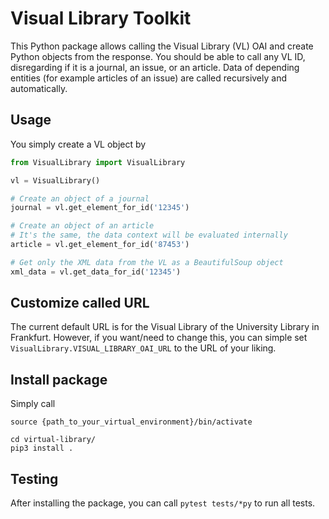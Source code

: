 # Visual Library Toolkit

This Python package allows calling the Visual Library (VL) OAI and create Python objects from the response. You should be able to call any VL ID, disregarding if it is a journal, an issue, or an article. Data of depending entities (for example articles of an issue) are called recursively and automatically.

## Usage
You simply create a VL object by

```python
from VisualLibrary import VisualLibrary

vl = VisualLibrary()

# Create an object of a journal
journal = vl.get_element_for_id('12345')

# Create an object of an article
# It's the same, the data context will be evaluated internally
article = vl.get_element_for_id('87453')

# Get only the XML data from the VL as a BeautifulSoup object
xml_data = vl.get_data_for_id('12345')
```

## Customize called URL
The current default URL is for the Visual Library of the University Library in Frankfurt. However, if you want/need to change this, you can simple set `VisualLibrary.VISUAL_LIBRARY_OAI_URL` to the URL of your liking.

## Install package
Simply call

```shell script
source {path_to_your_virtual_environment}/bin/activate

cd virtual-library/
pip3 install .
```

## Testing
After installing the package, you can call `pytest tests/*py` to run all tests.